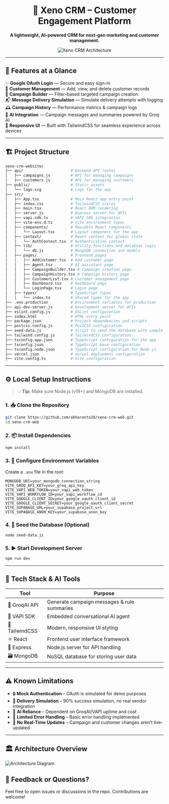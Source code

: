 
<div align="center">

# 🌟 Xeno CRM – Customer Engagement Platform

**A lightweight, AI-powered CRM for next-gen marketing and customer management.**

![Xeno CRM Architecture](https://i.ibb.co/tySxWMH/Screenshot-2025-05-12-at-3-14-16-PM.png)


</div>

---

## 🚀 Features at a Glance

✨ **Google OAuth Login** — Secure and easy sign-in  
👥 **Customer Management** — Add, view, and delete customer records  
🎯 **Campaign Builder** — Filter-based targeted campaign creation  
📬 **Message Delivery Simulation** — Simulate delivery attempts with logging  
🕰️ **Campaign History** — Performance metrics & campaign logs  
🧠 **AI Integration** — Campaign messages and summaries powered by Groq AI  
📱 **Responsive UI** — Built with TailwindCSS for seamless experience across devices  

---

## 🏗️ Project Structure

```bash
xeno-crm-website/
├── api/                     # Backend API routes
│   ├── campaigns.js         # API for managing campaigns
│   ├── customers.js         # API for managing customers
├── public/                  # Static assets
│   └── logo.svg             # Logo for the app
├── src/
│   ├── App.tsx              # Main React app entry point
│   ├── index.css            # TailwindCSS styles
│   ├── main.tsx             # React DOM rendering
│   ├── server.js            # Express server for APIs
│   ├── vapi.sdk.ts          # VAPI SDK integration
│   ├── vite-env.d.ts        # Vite environment types
│   ├── components/          # Reusable React components
│   │   └── Layout.tsx       # Layout component for the app
│   ├── context/             # React context for global state
│   │   └── AuthContext.tsx  # Authentication context
│   ├── lib/                 # Utility functions and database logic
│   │   └── db.js            # MongoDB connection and models
│   ├── pages/               # Frontend pages
│   │   ├── AddCustomer.tsx  # Add customer page
│   │   ├── Agent.tsx        # AI assistant page
│   │   ├── CampaignBuilder.tsx # Campaign creation page
│   │   ├── CampaignHistory.tsx # Campaign history page
│   │   ├── CustomerList.tsx # Customer management page
│   │   ├── Dashboard.tsx    # Dashboard page
│   │   └── LoginPage.tsx    # Login page
│   ├── types/               # TypeScript types
│   │   └── index.ts         # Shared types for the app
├── .env.production          # Environment variables for production
├── api-dev-server.js        # Development server for APIs
├── eslint.config.js         # ESLint configuration
├── index.html               # HTML entry point
├── package.json             # Project dependencies and scripts
├── postcss.config.js        # PostCSS configuration
├── seed-data.js             # Script to seed the database with sample data
├── tailwind.config.js       # TailwindCSS configuration
├── tsconfig.app.json        # TypeScript configuration for the app
├── tsconfig.json            # TypeScript base configuration
├── tsconfig.node.json       # TypeScript configuration for Node.js
├── vercel.json              # Vercel deployment configuration
├── vite.config.ts           # Vite configuration
```

---

## ⚙️ Local Setup Instructions

> 💡 **Tip:** Make sure Node.js (v18+) and MongoDB are installed.

### 1. 📥 Clone the Repository

```bash
git clone https://github.com/abharento28/xeno-crm-web.git
cd xeno-crm-web
```

### 2. 📦 Install Dependencies

```bash
npm install
```

### 3. 🔐 Configure Environment Variables

Create a `.env` file in the root:

```env
MONGODB_URI=your_mongodb_connection_string
VITE_GROQ_API_KEY=your_groq_api_key
VITE_VAPI_WEB_TOKEN=your_vapi_web_token
VITE_VAPI_WORKFLOW_ID=your_vapi_workflow_id
VITE_GOOGLE_CLIENT_ID=your_google_oauth_client_id
VITE_GOOGLE_CLIENT_SECRET=your_google_oauth_client_secret
VITE_SUPABASE_URL=your_supabase_project_url
VITE_SUPABASE_ANON_KEY=your_supabase_anon_key
```

### 4. 🌱 Seed the Database (Optional)

```bash
node seed-data.js
```

### 5. ▶️ Start Development Server

```bash
npm run dev
```


---

## 🧠 Tech Stack & AI Tools

| Tool         | Purpose                                      |
|--------------|----------------------------------------------|
| 🔮 GroqAI API | Generate campaign messages & rule summaries |
| 🤖 VAPI SDK   | Embedded conversational AI agent            |
| 🎨 TailwindCSS | Modern, responsive UI styling              |
| ⚛️ React       | Frontend user interface framework          |
| 🧩 Express     | Node.js server for API handling            |
| 🗃 MongoDB     | NoSQL database for storing user data       |

---

## ⚠️ Known Limitations

- 🔒 **Mock Authentication** – OAuth is simulated for demo purposes  
- 📩 **Delivery Simulation** – 90% success simulation, no real vendor integration  
- 🧠 **AI Reliance** – Dependent on GroqAI/VAPI uptime and cost  
- 🚫 **Limited Error Handling** – Basic error handling implemented  
- 📡 **No Real-Time Updates** – Campaign and customer changes aren't live-updated  

---

## 🏛 Architecture Overview

![Architecture Diagram](https://i.ibb.co/M5yRNHFn/diagram-export-12-05-2025-14-28-50.png)



## 💬 Feedback or Questions?

Feel free to open issues or discussions in the repo. Contributions are welcome!
